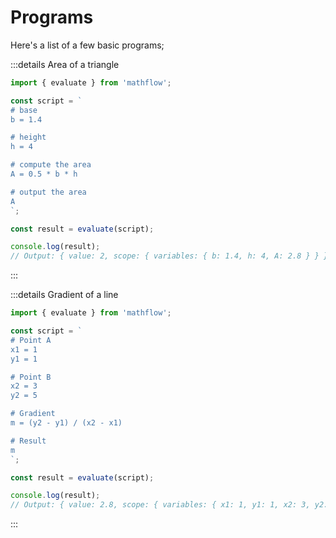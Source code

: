 # Programs

Here's a list of a few basic programs;

:::details Area of a triangle
```js
import { evaluate } from 'mathflow';

const script = `
# base
b = 1.4

# height
h = 4

# compute the area
A = 0.5 * b * h

# output the area
A
`;

const result = evaluate(script);

console.log(result);
// Output: { value: 2, scope: { variables: { b: 1.4, h: 4, A: 2.8 } } }
```
:::

:::details Gradient of a line
```js
import { evaluate } from 'mathflow';

const script = `
# Point A
x1 = 1
y1 = 1

# Point B
x2 = 3
y2 = 5

# Gradient
m = (y2 - y1) / (x2 - x1)

# Result
m
`;

const result = evaluate(script);

console.log(result);
// Output: { value: 2.8, scope: { variables: { x1: 1, y1: 1, x2: 3, y2: 5, m: 2 } } }
```
:::
